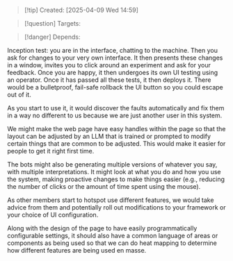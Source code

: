 
>[!tip] Created: [2025-04-09 Wed 14:59]

>[!question] Targets: 

>[!danger] Depends: 

Inception test: you are in the interface, chatting to the machine. Then you ask for changes to your very own interface. It then presents these changes in a window, invites you to click around an experiment and ask for your feedback. Once you are happy, it then undergoes its own UI testing using an operator. Once it has passed all these tests, it then deploys it. There would be a bulletproof, fail-safe rollback the UI button so you could escape out of it.

As you start to use it, it would discover the faults automatically and fix them in a way no different to us because we are just another user in this system.

We might make the web page have easy handles within the page so that the layout can be adjusted by an LLM that is trained or prompted to modify certain things that are common to be adjusted. This would make it easier for people to get it right first time. 

The bots might also be generating multiple versions of whatever you say, with multiple interpretations. It might look at what you do and how you use the system, making proactive changes to make things easier (e.g., reducing the number of clicks or the amount of time spent using the mouse). 

As other members start to hotspot use different features, we would take advice from them and potentially roll out modifications to your framework or your choice of UI configuration. 

Along with the design of the page to have easily programmatically configurable settings, it should also have a common language of areas or components as being used so that we can do heat mapping to determine how different features are being used en masse. 
